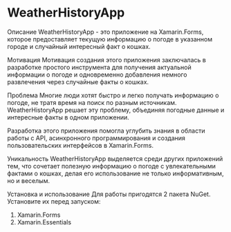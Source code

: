 # WeatherHistoryApp
Описание
WeatherHistoryApp - это приложение на Xamarin.Forms, которое предоставляет текущую информацию о погоде в указанном городе и случайный интересный факт о кошках.

Мотивация
Мотивация создания этого приложения заключалась в разработке простого инструмента для получения актуальной информации о погоде и одновременно добавления немного развлечения через случайные факты о кошках.

Проблема
Многие люди хотят быстро и легко получать информацию о погоде, не тратя время на поиск по разным источникам. WeatherHistoryApp решает эту проблему, объединяя погодные данные и интересные факты в одном приложении.


Разработка этого приложения помогла углубить знания в области работы с API, асинхронного программирования и создания пользовательских интерфейсов в Xamarin.Forms.

Уникальность
WeatherHistoryApp выделяется среди других приложений тем, что сочетает полезную информацию о погоде с увлекательными фактами о кошках, делая его использование не только информативным, но и веселым.

Установка и использование
Для работы пригодятся 2 пакета NuGet. Установите их перед запуском:
1. Xamarin.Forms
2. Xamarin.Essentials
